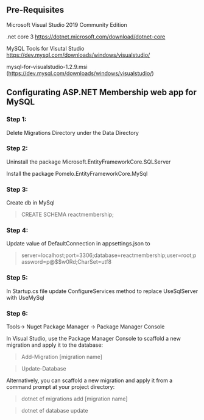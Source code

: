 ## Pre-Requisites

Microsoft Visual Studio 2019 Community Edition

.net core 3 https://dotnet.microsoft.com/download/dotnet-core

MySQL Tools for Visutal Studio https://dev.mysql.com/downloads/windows/visualstudio/
	
mysql-for-visualstudio-1.2.9.msi (https://dev.mysql.com/downloads/windows/visualstudio/)
	
## Configurating ASP.NET Membership web app for MySQL

### Step 1:

 Delete Migrations Directory under the Data Directory

### Step 2:

Uninstall the package Microsoft.EntityFrameworkCore.SQLServer

Install the package Pomelo.EntityFrameworkCore.MySql

### Step 3:

Create db in MySql

> CREATE SCHEMA reactmembership;

### Step 4:

Update value of DefaultConnection in appsettings.json to 

> server=localhost;port=3306;database=reactmembership;user=root;password=p@$$w0Rd;CharSet=utf8

### Step 5:

In Startup.cs file update ConfigureServices method to replace UseSqlServer with UseMySql

### Step 6:

Tools-> Nuget Package Manager -> Package Manager Console

In Visual Studio, use the Package Manager Console to scaffold a new migration and apply it to the database:

> Add-Migration [migration name]

> Update-Database

Alternatively, you can scaffold a new migration and apply it from a command prompt at your project directory:

> dotnet ef migrations add [migration name]

> dotnet ef database update
